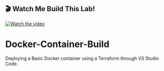 ## 🎬 Watch Me Build This Lab!

[![Watch the video](https://github.com/DLSmith11/Docker-Build/blob/main/4aca9a7e-857b-45c9-932f-5472115e815e.png)](https://www.loom.com/share/5976e606fbd2459fab5e3ca0b52b755f?sid=379384a1-a2e2-4dcb-8027-cd9338172fb2)


# Docker-Container-Build

Deploying a Basic Docker container using a Terraform through VS Studio Code.
